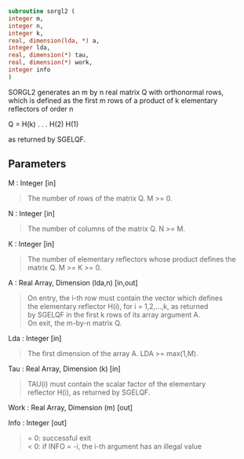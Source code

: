 ```fortran  
subroutine sorgl2 (  
integer m,  
integer n,  
integer k,  
real, dimension(lda, *) a,  
integer lda,  
real, dimension(*) tau,  
real, dimension(*) work,  
integer info  
)  
```  
  
SORGL2 generates an m by n real matrix Q with orthonormal rows,  
which is defined as the first m rows of a product of k elementary  
reflectors of order n  
  
Q  =  H(k) . . . H(2) H(1)  
  
as returned by SGELQF.  
  
## Parameters  
M : Integer [in]  
> The number of rows of the matrix Q. M >= 0.  
  
N : Integer [in]  
> The number of columns of the matrix Q. N >= M.  
  
K : Integer [in]  
> The number of elementary reflectors whose product defines the  
> matrix Q. M >= K >= 0.  
  
A : Real Array, Dimension (lda,n) [in,out]  
> On entry, the i-th row must contain the vector which defines  
> the elementary reflector H(i), for i = 1,2,...,k, as returned  
> by SGELQF in the first k rows of its array argument A.  
> On exit, the m-by-n matrix Q.  
  
Lda : Integer [in]  
> The first dimension of the array A. LDA >= max(1,M).  
  
Tau : Real Array, Dimension (k) [in]  
> TAU(i) must contain the scalar factor of the elementary  
> reflector H(i), as returned by SGELQF.  
  
Work : Real Array, Dimension (m) [out]  
  
Info : Integer [out]  
> = 0: successful exit  
> < 0: if INFO = -i, the i-th argument has an illegal value  
  
